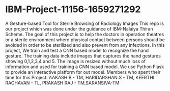 # IBM-Project-11156-1659271292
A Gesture-based Tool for Sterile Browsing of Radiology Images
This repo is our project which was done under the guidance of IBM-Nalaiya Thiran Scheme.
The goal of this project is to help the doctors in operation theatres or a sterile environment where 
physical contact between persons should be avoided in order to be sterilized and also prevent from any 
infections.
In this project, We train and test a CNN based model to recognize the hand gesture. The training data 
include images that captures the hand gestures showing 0,1,2,3,4 and 5. The image is resized without 
much loss of information and used for training a CNN based model. We use Python Flask to provide an 
interactive platform for out model.
Members who spent their time for this Project: AAKASH.B - TM, HARIDARSHAN.S - TM, KEERTHI 
RAGHAVAN - TL, PRAKASH RAJ - TM,SARANSIVA-TM
